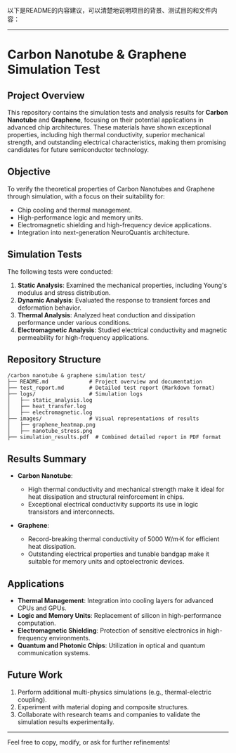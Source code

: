 以下是README的内容建议，可以清楚地说明项目的背景、测试目的和文件内容：

---

# **Carbon Nanotube & Graphene Simulation Test**

## **Project Overview**
This repository contains the simulation tests and analysis results for **Carbon Nanotube** and **Graphene**, focusing on their potential applications in advanced chip architectures. These materials have shown exceptional properties, including high thermal conductivity, superior mechanical strength, and outstanding electrical characteristics, making them promising candidates for future semiconductor technology.

## **Objective**
To verify the theoretical properties of Carbon Nanotubes and Graphene through simulation, with a focus on their suitability for:
- Chip cooling and thermal management.
- High-performance logic and memory units.
- Electromagnetic shielding and high-frequency device applications.
- Integration into next-generation NeuroQuantis architecture.

## **Simulation Tests**
The following tests were conducted:
1. **Static Analysis**: Examined the mechanical properties, including Young's modulus and stress distribution.
2. **Dynamic Analysis**: Evaluated the response to transient forces and deformation behavior.
3. **Thermal Analysis**: Analyzed heat conduction and dissipation performance under various conditions.
4. **Electromagnetic Analysis**: Studied electrical conductivity and magnetic permeability for high-frequency applications.

## **Repository Structure**
```
/carbon nanotube & graphene simulation test/
├── README.md             # Project overview and documentation
├── test_report.md        # Detailed test report (Markdown format)
├── logs/                 # Simulation logs
│   ├── static_analysis.log
│   ├── heat_transfer.log
│   ├── electromagnetic.log
├── images/               # Visual representations of results
│   ├── graphene_heatmap.png
│   ├── nanotube_stress.png
├── simulation_results.pdf  # Combined detailed report in PDF format
```

## **Results Summary**
- **Carbon Nanotube**:
  - High thermal conductivity and mechanical strength make it ideal for heat dissipation and structural reinforcement in chips.
  - Exceptional electrical conductivity supports its use in logic transistors and interconnects.

- **Graphene**:
  - Record-breaking thermal conductivity of 5000 W/m·K for efficient heat dissipation.
  - Outstanding electrical properties and tunable bandgap make it suitable for memory units and optoelectronic devices.

## **Applications**
- **Thermal Management**: Integration into cooling layers for advanced CPUs and GPUs.
- **Logic and Memory Units**: Replacement of silicon in high-performance computation.
- **Electromagnetic Shielding**: Protection of sensitive electronics in high-frequency environments.
- **Quantum and Photonic Chips**: Utilization in optical and quantum communication systems.

## **Future Work**
1. Perform additional multi-physics simulations (e.g., thermal-electric coupling).
2. Experiment with material doping and composite structures.
3. Collaborate with research teams and companies to validate the simulation results experimentally.

---

Feel free to copy, modify, or ask for further refinements!
